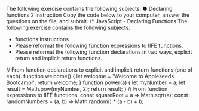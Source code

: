 The following exercise contains the following subjects:
● Declaring functions 2
Instruction
Copy the code below to your computer, answer the
questions on the file, and submit.
/*
JavaScript - Declaring Functions
The following exercise contains the following
subjects:
* functions
Instructions
* Please reformat the following function
expressions to IIFE functions.
* Please reformat the following function
declarations in two ways, explicit return and implicit
return functions.


// From function declarations to explicit and implicit
return functions (one of each).
function welcome() {
let welcome = 'Welcome to Appleseeds Bootcamp!';
return welcome;
}
function power(a) {
let myNumber = a;
let result = Math.pow(myNumber, 2);
return result;
}
// From function expressions to IIFE functions.
const squareRoot = a => Math.sqrt(a);
const randomNumbers = (a, b) => Math.random() * (a - b) +
b;